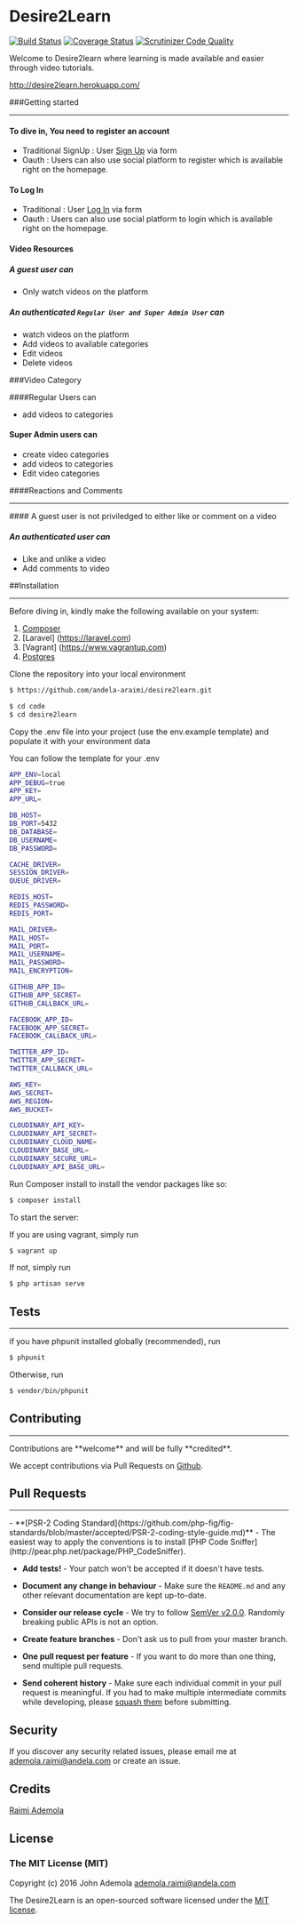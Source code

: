 # Desire2Learn

[![Build Status](https://travis-ci.org/andela-araimi/desire2learn.svg?branch=staging)](https://travis-ci.org/andela-araimi/desire2learn) [![Coverage Status](https://coveralls.io/repos/github/andela-araimi/desire2learn/badge.svg?branch=staging)](https://coveralls.io/github/andela-araimi/desire2learn?branch=staging) [![Scrutinizer Code Quality](https://scrutinizer-ci.com/g/andela-araimi/desire2learn/badges/quality-score.png?b=master)](https://scrutinizer-ci.com/g/andela-araimi/desire2learn/?branch=master)


Welcome to Desire2learn where learning is made available and easier through video tutorials.

http://desire2learn.herokuapp.com/

###Getting started
<hr> 

#### To dive in, You need to register an account 

- Traditional SignUp :  User [Sign Up](http://desire2learn.herokuapp.com/signup) via form
- Oauth : Users can also use social platform to register which is available right on the homepage.



#### To Log In 

- Traditional : User [Log In](http://desire2learn.herokuapp.com/login) via form
- Oauth : Users can also use social platform to login which is available right on the homepage.

#### Video Resources

##### A guest user can 

- Only watch videos on the platform

##### An authenticated `Regular User and Super Admin User`  can 

- watch videos on the platform
- Add videos to available categories
- Edit videos
- Delete videos

###Video Category

####Regular Users can 

- add videos to categories

#### Super Admin users can 

- create video categories 
- add videos to categories
- Edit video categories



####Reactions and Comments
<hr>
#### A guest user is not priviledged to either like or comment on a video

##### An authenticated user can 

- Like and  unlike a video
- Add comments to video


##Installation
<hr>

Before diving in, kindly make the following available on your system:

1. [Composer](https://getcomposer.org)
2. [Laravel] (https://laravel.com)
3. [Vagrant] (https://www.vagrantup.com) 
4. [Postgres](http://www.postgresql.org)

Clone the repository into your local environment

```bash
$ https://github.com/andela-araimi/desire2learn.git
```

```bash
$ cd code
$ cd desire2learn
```

Copy the .env file into your project (use the env.example template) and populate it with your environment data


You can follow the template for your .env
```bash
APP_ENV=local
APP_DEBUG=true
APP_KEY=
APP_URL=

DB_HOST=
DB_PORT=5432
DB_DATABASE=
DB_USERNAME=
DB_PASSWORD=

CACHE_DRIVER=
SESSION_DRIVER=
QUEUE_DRIVER=

REDIS_HOST=
REDIS_PASSWORD=
REDIS_PORT=

MAIL_DRIVER=
MAIL_HOST=
MAIL_PORT=
MAIL_USERNAME=
MAIL_PASSWORD=
MAIL_ENCRYPTION=

GITHUB_APP_ID=
GITHUB_APP_SECRET=
GITHUB_CALLBACK_URL=

FACEBOOK_APP_ID=
FACEBOOK_APP_SECRET=
FACEBOOK_CALLBACK_URL=

TWITTER_APP_ID=
TWITTER_APP_SECRET=
TWITTER_CALLBACK_URL=

AWS_KEY=
AWS_SECRET=
AWS_REGION=
AWS_BUCKET=

CLOUDINARY_API_KEY=
CLOUDINARY_API_SECRET=
CLOUDINARY_CLOUD_NAME=
CLOUDINARY_BASE_URL=
CLOUDINARY_SECURE_URL=
CLOUDINARY_API_BASE_URL=
```

Run Composer install to install the vendor packages like so:

```bash
$ composer install
```
To start the server:

If you are using vagrant, simply run

```bash
$ vagrant up
```
If not, simply run

```bash
$ php artisan serve
```


## Tests
<hr>
if you have phpunit installed globally (recommended), run

```bash
$ phpunit
```

Otherwise, run
```bash
$ vendor/bin/phpunit
```
## Contributing
<hr>
Contributions are **welcome** and will be fully **credited**.

We accept contributions via Pull Requests on [Github](https://github.com/andela-araimi/desire2learn).

## Pull Requests
<hr>
- **[PSR-2 Coding Standard](https://github.com/php-fig/fig-standards/blob/master/accepted/PSR-2-coding-style-guide.md)** - The easiest way to apply the conventions is to install [PHP Code Sniffer](http://pear.php.net/package/PHP_CodeSniffer).

- **Add tests!** - Your patch won't be accepted if it doesn't have tests.

- **Document any change in behaviour** - Make sure the `README.md` and any other relevant documentation are kept up-to-date.

- **Consider our release cycle** - We try to follow [SemVer v2.0.0](http://semver.org/). Randomly breaking public APIs is not an option.

- **Create feature branches** - Don't ask us to pull from your master branch.

- **One pull request per feature** - If you want to do more than one thing, send multiple pull requests.

- **Send coherent history** - Make sure each individual commit in your pull request is meaningful. If you had to make multiple intermediate commits while developing, please [squash them](http://www.git-scm.com/book/en/v2/Git-Tools-Rewriting-History#Changing-Multiple-Commit-Messages) before submitting.

## Security

If you discover any security related issues, please email me at ademola.raimi@andela.com or create an issue.

## Credits

[Raimi Ademola](https://github.com/andela-araimi/desire2learn)

## License

### The MIT License (MIT)

Copyright (c) 2016 John Ademola <ademola.raimi@andela.com>

The Desire2Learn is an open-sourced software licensed under the [MIT license](http://opensource.org/licenses/MIT).
